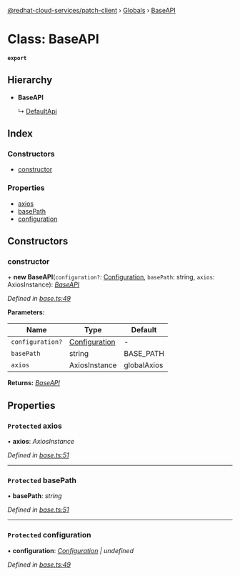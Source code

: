 [@redhat-cloud-services/patch-client](../README.md) › [Globals](../globals.md) › [BaseAPI](baseapi.md)

# Class: BaseAPI

**`export`** 

## Hierarchy

* **BaseAPI**

  ↳ [DefaultApi](defaultapi.md)

## Index

### Constructors

* [constructor](baseapi.md#constructor)

### Properties

* [axios](baseapi.md#protected-axios)
* [basePath](baseapi.md#protected-basepath)
* [configuration](baseapi.md#protected-configuration)

## Constructors

###  constructor

\+ **new BaseAPI**(`configuration?`: [Configuration](configuration.md), `basePath`: string, `axios`: AxiosInstance): *[BaseAPI](baseapi.md)*

*Defined in [base.ts:49](https://github.com/RedHatInsights/javascript-clients/blob/63c8a77/packages/patch/base.ts#L49)*

**Parameters:**

Name | Type | Default |
------ | ------ | ------ |
`configuration?` | [Configuration](configuration.md) | - |
`basePath` | string | BASE_PATH |
`axios` | AxiosInstance | globalAxios |

**Returns:** *[BaseAPI](baseapi.md)*

## Properties

### `Protected` axios

• **axios**: *AxiosInstance*

*Defined in [base.ts:51](https://github.com/RedHatInsights/javascript-clients/blob/63c8a77/packages/patch/base.ts#L51)*

___

### `Protected` basePath

• **basePath**: *string*

*Defined in [base.ts:51](https://github.com/RedHatInsights/javascript-clients/blob/63c8a77/packages/patch/base.ts#L51)*

___

### `Protected` configuration

• **configuration**: *[Configuration](configuration.md) | undefined*

*Defined in [base.ts:49](https://github.com/RedHatInsights/javascript-clients/blob/63c8a77/packages/patch/base.ts#L49)*
